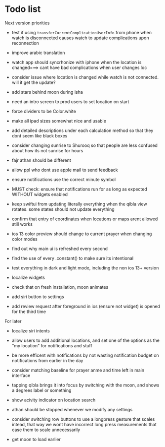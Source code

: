 #  Todo list 
Next version priorities 
- test if using `transferCurrentComplicationUserInfo` from phone when watch is disconnected causes watch to update complications upon reconnection
- improve arabic translation
- watch app should syncrhonize with iphone when the location is changed===> cant have bad complications when user changes loc
- consider issue where location is changed while watch is not connected. will it get the update?
- add stars behind moon during isha


- need an intro screen to prod users to set location on start
- force dividers to be Color.white
- make all ipad sizes somewhat nice and usable
- add detailed descriptions under each calculation method so that they dont seem like black boxes 
- consider changing sunrise to Shurooq so that people are less confused about how its not sunrise for hours


- fajr athan should be different
- allow ppl who dont use apple mail to send feedback
- ensure notifications use the correct minute symbol

- MUST check: ensure that notifications run for as long as expected WITHOUT widgets enabled

- keep swiftui from updating literally everything when the qibla view rotates. some states should not update everything 
- confirm that entry of coordinates when locations or maps arent allowed still works
- ios 13 color preview should change to current prayer when changing color modes
- find out why main ui is refreshed every second
- find the use of every .constant() to make sure its intentional
- test everything in dark and light mode, including the non ios 13+ version
- localize widgets
- check that on fresh installation, moon animates
- add siri button to settings
- add review request after foreground in ios (ensure not widget) is opened for the third time


For later 
- localize siri intents
- allow users to add additional locations, and set one of the options as the "my location" for notifications and stuff
- be more efficent with notifications by not wasting notification budget on notifications from earlier in the day 
- consider matching baseline for prayer anme and time left in main interface
- tapping qibla brings it into focus by switching with the moon, and shows a degrees label or something
- show acivity indicator on location search 
- athan should be stopped whenever we modify any settings 
- consider switching row buttons to use a longpress gesture that scales intead, that way we wont have incorrect long press measurements that case them to scale unnecessarily



- get moon to load earlier 

